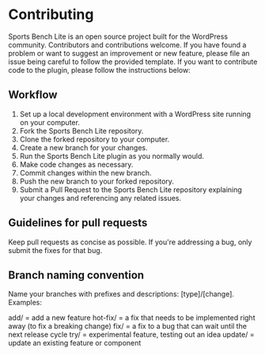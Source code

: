 # Contributing

Sports Bench Lite is an open source project built for the WordPress community. Contributors and contributions welcome. If you have found a problem or want to suggest an improvement or new feature, please file an issue being careful to follow the provided template. If you want to contribute code to the plugin, please follow the instructions below:

## Workflow
1. Set up a local development environment with a WordPress site running on your computer.
1. Fork the Sports Bench Lite repository.
1. Clone the forked repository to your computer.
1. Create a new branch for your changes.
1. Run the Sports Bench Lite plugin as you normally would.
1. Make code changes as necessary.
1. Commit changes within the new branch.
1. Push the new branch to your forked repository.
1. Submit a Pull Request to the Sports Bench Lite repository explaining your changes and referencing any related issues.

## Guidelines for pull requests
Keep pull requests as concise as possible. If you're addressing a bug, only submit the fixes for that bug.

## Branch naming convention
Name your branches with prefixes and descriptions: [type]/[change]. Examples:

add/ = add a new feature
hot-fix/ = a fix that needs to be implemented right away (to fix a breaking change)
fix/ = a fix to a bug that can wait until the next release cycle
try/ = experimental feature, testing out an idea
update/ = update an existing feature or component
